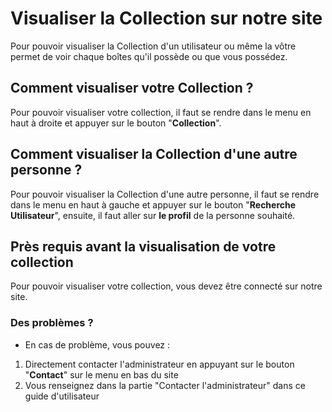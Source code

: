 # Visualiser la Collection sur notre site

Pour pouvoir visualiser la Collection d'un utilisateur ou même la vôtre permet de voir chaque boîtes qu'il possède ou que vous possédez.

## Comment visualiser votre Collection ?

Pour pouvoir visualiser votre collection, il faut se rendre dans le menu en haut à droite et appuyer sur le bouton "**Collection**".

## Comment visualiser la Collection d'une autre personne ?

Pour pouvoir visualiser la Collection d'une autre personne, il faut se rendre dans le menu en haut à gauche et appuyer sur le bouton "**Recherche Utilisateur**", ensuite, il faut aller sur **le profil** de la personne souhaité.

## Près requis avant la visualisation de votre collection

Pour pouvoir visualiser votre collection, vous devez être connecté sur notre site.

### Des problèmes ?

- En cas de problème, vous pouvez :
1. Directement contacter l'administrateur en appuyant sur le bouton "**Contact**" sur le menu en bas du site
2. Vous renseignez dans la partie "Contacter l'administrateur" dans ce guide d'utilisateur